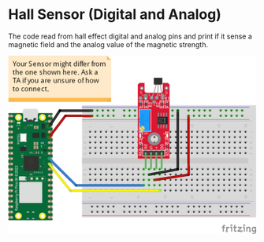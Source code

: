 # Hall Sensor (Digital and Analog)
The code read from hall effect digital and analog pins and print if it sense a magnetic field and the analog value of the magnetic strength.

![](connection/Hall_Sensor_Digital_Analog_bb.png)